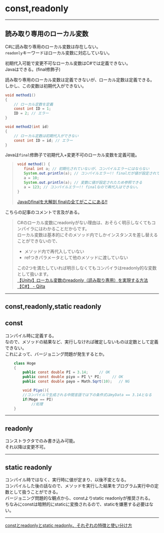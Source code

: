 # const,readonly

---

## 読み取り専用のローカル変数

C#に読み取り専用のローカル変数は存在しない。  
`readonly`キーワードはローカル変数に対応していない。  

初期代入可能で変更不可なローカル変数はC#では定義できない。  
Javaはできる。(final修飾子)  

読み取り専用のローカル変数は定義できないが、ローカル定数は定義できる。  
しかし、この変数は初期代入ができない。  

``` cs
void method1() 
{
    // ローカル定数を定義
    const int ID = 1;
    ID = 2; // エラー
}

void method2(int id) 
{
    // ローカル定数は初期代入ができない
    const int ID = id; // エラー
}
```

Javaは`final`修飾子で初期代入+変更不可のローカル変数を定義可能。  

>``` java
>void method() {
>    final int a; // 初期化されていないが、コンパイルエラーにはならない
>    System.out.println(a); // コンパイルエラー!! finalだが値が設定されていないため使用できない
>    a = 10;
>    System.out.println(a); // 変数に値が設定されたため参照できる
>    a = 123; // コンパイルエラー!! finalなので再代入はできない。
>}
>```
>
>[Javaのfinalを大解剖 finalの全てがここにある!!](https://www.bold.ne.jp/engineer-club/java-final)  

こちらの記事のコメントで言及がある。  

>C#のローカル変数にreadonlyがない理由は、おそらく明示しなくてもコンパイラにはわかることだからです。  
>ローカル変数は基本的にそのメソッド内でしかインスタンスを差し替えることができないので、  
>
>- メソッド内で再代入していない  
>- refつきパラメータとして他のメソッドに渡していない  
>
>この2つを満たしていれば明示しなくてもコンパイラはreadonly的な変数として扱います。  
>[【Unity】ローカル変数のreadonly（読み取り専用）を実現する方法【C#】 - Qiita](https://qiita.com/su10/items/602e89acfa0439c707ae)  

---

## const,readonly,static readonly

## const

コンパイル時に定義する。  
なので、メソッドの結果など、実行しなければ確定しないものは定数として定義できない。  
これによって、バージョニング問題が発生するとか。  

``` C#
    class Hoge
    {
        public const double PI = 3.14;     // OK
        public const double piyo = PI \* PI;     // OK
        public const double payo = Math.Sqrt(10);   // NG

        void Piyo(){
        //コンパイルで生成される中間言語では下の条件式はmyData == 3.14となる
        if(Moge == PI)
            //処理
    }
```

---

## readonly

コンストラクタでのみ書き込み可能。  
それ以降は変更不可。  

---

## static readonly

コンパイル時ではなく、実行時に値が定まり、以後不変となる。  
コンパイルした後の話なので、メソッドを実行した結果をプログラム実行中の定数として扱うことができる。  
バージョニング問題的な観点から、constよりstatic readonlyが推奨される。  
ちなみにconstは暗黙的にstaticに変換されるので、staticを嫌悪する必要はない。  

---

[constとreadonlyとstatic readonly、それぞれの特徴と使い分け方](https://qiita.com/4_mio_11/items/203c88eb5299e4a45f31)  
